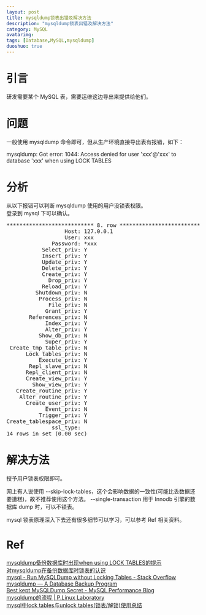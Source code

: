 ```yaml
---
layout: post
title: mysqldump锁表出错及解决方法
description: "mysqldump锁表出错及解决方法"
category: MySQL
avatarimg:
tags: [Database,MySQL,mysqldump]
duoshuo: true
---
```



# 引言

研发需要某个 MySQL 表，需要运维这边导出来提供给他们。  

# 问题

一般使用 mysqldump 命令即可，但从生产环境直接导出表有报错，如下：
> 
mysqldump: Got error: 1044: Access denied for user 'xxx'@'xxx' to database 'xxx' when using LOCK TABLES

# 分析

从以下报错可以判断 mysqldump 使用的用户没锁表权限。  
登录到 mysql 下可以确认。

<pre>
*************************** 8. row ***************************
                  Host: 127.0.0.1
                  User: xxx
              Password: *xxx
           Select_priv: Y
           Insert_priv: Y
           Update_priv: Y
           Delete_priv: Y
           Create_priv: Y
             Drop_priv: Y
           Reload_priv: Y
         Shutdown_priv: N
          Process_priv: N
             File_priv: N
            Grant_priv: Y
       References_priv: N
            Index_priv: Y
            Alter_priv: Y
          Show_db_priv: N
            Super_priv: Y
 Create_tmp_table_priv: N
      Lock_tables_priv: N
          Execute_priv: Y
       Repl_slave_priv: N
      Repl_client_priv: N
      Create_view_priv: Y
        Show_view_priv: Y
   Create_routine_priv: Y
    Alter_routine_priv: Y
      Create_user_priv: Y
            Event_priv: N
          Trigger_priv: Y
Create_tablespace_priv: N
              ssl_type: 
14 rows in set (0.00 sec)
</pre>

# 解决方法

授予用户锁表权限即可。

网上有人说使用 --skip-lock-tables，这个会影响数据的一致性(可能比丢数据还要遭糕)，故不推荐使用这个方法。
--single-transaction 用于 Innodb 引擎的数据库 dump 时，可以不锁表。

mysql 锁表原理深入下去还有很多细节可以学习，可以参考 Ref 相关资料。

# Ref 
[mysqldump备份数据库时出现when using LOCK TABLES的提示](http://mysqldba.blog.51cto.com/6728219/1329206)  
[对mysqldump在备份数据库时锁表的认识](http://www.freeoa.net/osuport/db/mysqldump-lock-on-backup_1453.html)  
[mysql - Run MySQLDump without Locking Tables - Stack Overflow](http://stackoverflow.com/questions/104612/run-mysqldump-without-locking-tables)  
[mysqldump — A Database Backup Program](http://dev.mysql.com/doc/refman/5.7/en/mysqldump.html#option_mysqldump_single-transaction)  
[Best kept MySQLDump Secret - MySQL Performance Blog](https://www.percona.com/blog/2012/03/23/best-kept-mysqldump-secret/)  
[mysqldump的流程 | P.Linux Laboratory](http://www.penglixun.com/tech/database/the_process_of_mysqldump.html)  
[mysql中lock tables与unlock tables(锁表/解锁)使用总结](http://www.111cn.net/database/mysql/55482.htm)  



